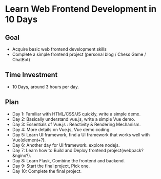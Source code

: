 # Learn Web Frontend Development in 10 Days
## Goal
 - Acquire basic web frontend development skills
 - Complete a simple frontend project (personal blog / Chess Game / ChatBot)
## Time Investment
 - 10 Days, around 3 hours per day.
## Plan
 - Day 1: Familiar with HTML/CSS/JS quickly, write a simple demo.
 - Day 2: Basically understand vue.js, write a simple Vue demo.
 - Day 3: Essentials of Vue.js : Reactivity & Rendering Mechanism.
 - Day 4: More details on Vue.js, Vue demo coding.
 - Day 5: Learn UI framework, find a UI framework that works well with Vue(element+?).
 - Day 6: Another day for UI framework. explore nodejs.
 - Day 7: Learn how to Build and Deploy frontend project(webpack?&nginx?).
 - Day 8: Learn Flask, Combine the frontend and backend.
 - Day 9: Start the final project, Pick one.
 - Day 10: Complete the final project.
